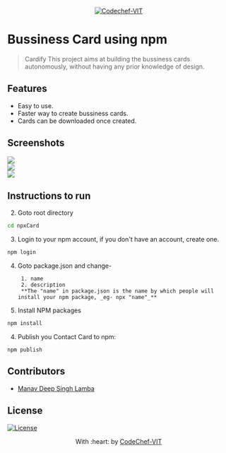 <p align="center"><a href="http://www.codechefvit.com" target="_blank"><img src="https://s3.amazonaws.com/codechef_shared/sites/all/themes/abessive/logo-3.png" title="CodeChef-VIT" alt="Codechef-VIT"></a>
</p>

# Bussiness Card using npm 

> Cardify
> This project aims at building the bussiness cards autonomously, without having any prior knowledge of design.


## Features
- Easy to use.
- Faster way to create bussiness cards.
- Cards can be downloaded once created.

## Screenshots
<img src="https://github.com/techschneiderrr/Business-Card-Frontend/blob/master/frontend/img/card1.jpg"><br>
<img src="https://github.com/techschneiderrr/Business-Card-Frontend/blob/master/frontend/img/card2.jpg"><br>
<img src="https://github.com/techschneiderrr/Business-Card-Frontend/blob/master/frontend/img/card3.jpg">

## Instructions to run

2. Goto root directory
```sh
cd npxCard
```
3. Login to your npm account, if you don't have an account, create one.
```sh
npm login
```
4. Goto package.json and change-

        1. name
        2. description
        **The "name" in package.json is the name by which people will install your npm package, _eg- npx "name"_** 
3. Install NPM packages
```sh
npm install
```
4. Publish you Contact Card to npm:
```JS
npm publish
```


## Contributors
- <a href="https://github.com/techschneiderrr">Manav Deep Singh Lamba</a>


## License

[![License](http://img.shields.io/:license-mit-blue.svg?style=flat-square)](http://badges.mit-license.org)

<p align="center">
	With :heart: by <a href="http://www.codechefvit.com" target="_blank">CodeChef-VIT</a>
</p>
